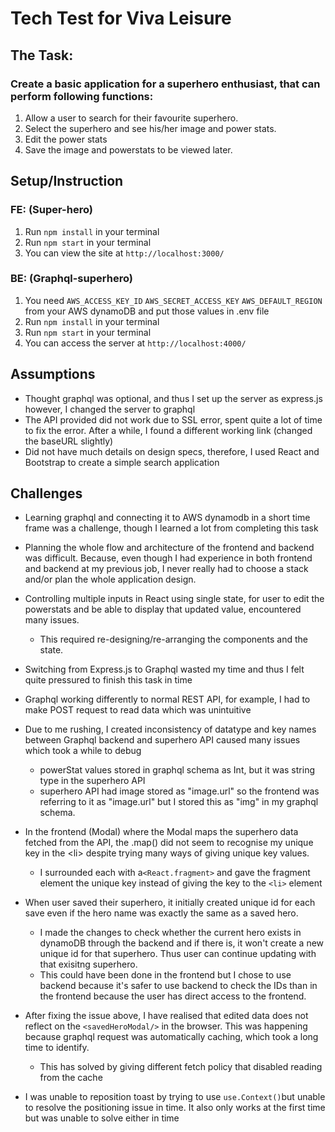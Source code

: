 # Tech Test for Viva Leisure

## The Task:

### Create a basic application for a superhero enthusiast, that can perform following functions:

1. Allow a user to search for their favourite superhero.
2. Select the superhero and see his/her image and power stats.
3. Edit the power stats
4. Save the image and powerstats to be viewed later.

## Setup/Instruction

### **FE: (Super-hero)**

1. Run `npm install` in your terminal
2. Run `npm start` in your terminal
3. You can view the site at `http://localhost:3000/`

### **BE: (Graphql-superhero)**

1. You need `AWS_ACCESS_KEY_ID` `AWS_SECRET_ACCESS_KEY` `AWS_DEFAULT_REGION` from your AWS dynamoDB and put those values in .env file
2. Run `npm install` in your terminal
3. Run `npm start` in your terminal
4. You can access the server at `http://localhost:4000/`

## Assumptions

- Thought graphql was optional, and thus I set up the server as express.js however, I changed the server to graphql
- The API provided did not work due to SSL error, spent quite a lot of time to fix the error. After a while, I found a different working link (changed the baseURL slightly)
- Did not have much details on design specs, therefore, I used React and Bootstrap to create a simple search application

## Challenges

- Learning graphql and connecting it to AWS dynamodb in a short time frame was a challenge, though I learned a lot from completing this task
- Planning the whole flow and architecture of the frontend and backend was difficult. Because, even though I had experience in both frontend and backend at my previous job, I never really had to choose a stack and/or plan the whole application design.
- Controlling multiple inputs in React using single state, for user to edit the powerstats and be able to display that updated value, encountered many issues.
  - This required re-designing/re-arranging the components and the state.
- Switching from Express.js to Graphql wasted my time and thus I felt quite pressured to finish this task in time
- Graphql working differently to normal REST API, for example, I had to make POST request to read data which was unintuitive
- Due to me rushing, I created inconsistency of datatype and key names between Graphql backend and superhero API caused many issues which took a while to debug
  - powerStat values stored in graphql schema as Int, but it was string type in the superhero API
  - superhero API had image stored as "image.url" so the frontend was referring to it as "image.url" but I stored this as "img" in my graphql schema.
- In the frontend (Modal) where the Modal maps the superhero data fetched from the API, the .map() did not seem to recognise my unique key in the \<li\> despite trying many ways of giving unique key values.

  - I surrounded each with a`<React.fragment>` and gave the fragment element the unique key instead of giving the key to the `<li>` element

- When user saved their superhero, it initially created unique id for each save even if the hero name was exactly the same as a saved hero.
  - I made the changes to check whether the current hero exists in dynamoDB through the backend and if there is, it won't create a new unique id for that superhero. Thus user can continue updating with that exisitng superhero.
  - This could have been done in the frontend but I chose to use backend because it's safer to use backend to check the IDs than in the frontend because the user has direct access to the frontend.
- After fixing the issue above, I have realised that edited data does not reflect on the `<savedHeroModal/>` in the browser. This was happening because graphql request was automatically caching, which took a long time to identify.
  - This has solved by giving different fetch policy that disabled reading from the cache
- I was unable to reposition toast by trying to use `use.Context()`but unable to resolve the positioning issue in time. It also only works at the first time but was unable to solve either in time
